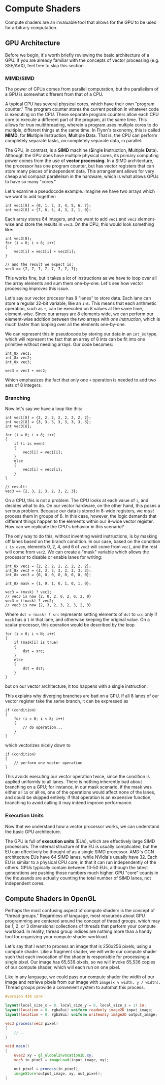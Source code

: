 # Compute Shaders

Compute shaders are an invaluable tool that allows for the GPU to be used for
arbitrary computation.

## GPU Architecture

Before we begin, it's worth briefly reviewing the basic architecture of a GPU.
If you are already familiar with the concepts of vector processing (e.g.
SSE/AVX), feel free to skip this section.

### MIMD/SIMD

The power of GPUs comes from parallel computation, but the parallelism of a GPU
is somewhat different from that of a CPU.

A typical CPU has several physical cores, which have their own "program
counter." The program counter stores the current position in whatever code is
executing on the CPU. These separate program counters allow each CPU core to
execute a different part of the program, at the same time. This allows for true
multithreading, wherein a program uses multiple cores to do multiple, different
things at the same time. In Flynn's taxonomy, this is called **MIMD**, for
**M**ultiple **I**nstruction, **M**ultiple **D**ata. That is, the CPU can
perform completely separate tasks, on completely separate data, in parallel.

The GPU, in contrast, is a **SIMD** machine (**S**ingle **I**nstruction,
**M**ultiple **D**ata). Although the GPU does have multiple physical cores, its
primary computing power comes from the use of **vector processing.** In a SIMD
architecture, the processor has one program counter, but has vector registers
that can store many pieces of independent data. This arrangement allows for very
cheap and compact parallelism in the hardware, which is what allows GPUs to have
so many "cores."

Let's examine a pseudocode example. Imagine we have two arrays which we want to
add together:

```
int vec1[8] = {0, 1, 2, 3, 4, 5, 6, 7};
int vec2[8] = {7, 6, 5, 4, 3, 2, 1, 0};
```

Each array stores 64 integers, and we want to add `vec1` and `vec2` element-wise
and store the results in `vec3`. On the CPU, this would look something like:

```
int vec3[8];
for (i = 0; i < 8; i++)
{
    vec3[i] = vec1[i] + vec2[i];
}

// and the result we expect is:
vec3 == {7, 7, 7, 7, 7, 7, 7, 7};
```

This works fine, but it takes a lot of instructions as we have to loop over all
the array elements and sum them one-by-one. Let's see how vector processing
improves this issue.

Let's say our vector procesor has 8 "lanes" to store data. Each lane can store
a regular 32-bit variable, like an `int`. This means that each arithmetic
operation, such as `+`, can be executed on 8 values at the same time,
element-wise. Since our arrays are 8 elements wide, we can perform our
element-wise addition between the two arrays with *one instruction*, which is
much faster than looping over all the elements one-by-one.

We can represent this in pseudocode by storing our data in an `int_8x` type,
which will represent the fact that an array of 8 ints can be fit into one
primitive without needing arrays. Our code becomes:

```
int_8x vec1;
int_8x vec2;
int_8x vec3;

vec3 = vec1 + vec2;
```

Which emphasizes the fact that only one `+` operation is needed to add two sets
of 8 integers.

### Branching

Now let's say we have a loop like this:
```
int vec1[8] = {2, 2, 2, 2, 2, 2, 2, 2};
int vec2[8] = {3, 3, 3, 3, 3, 3, 3, 3};
int vec3[8];

for (i = 0; i < 8; i++)
{
    if (i is even)
    {
        vec3[i] = vec1[i];
    }
    else
    {
        vec3[i] = vec2[i];
    }
}

// result:
vec3 == {2, 3, 2, 3, 2, 3, 2, 3};
```

On a CPU, this is not a problem. The CPU looks at each value of `i`, and decides
what to do. On our vector hardware, on the other hand, this poses a serious
problem. Because our data is stored in 8-wide registers, we *must* process them
in groups of 8. In this case, however, the logic demands that different things
happen to the elements within our 8-wide vector register. How can we replicate
the CPU's behavior in this scenario?

The only way to do this, without inventing weird instructions, is by masking off
lanes based on the branch condition. In our case, based on the condition `i is
even`, elements 0, 2, 4, and 6  of `vec3` will come from `vec1`, and the rest
will come from `vec2`. We can create a "mask" variable which allows the
processor to disable or enable lanes for writing:

```
int_8x vec1 = {2, 2, 2, 2, 2, 2, 2, 2};
int_8x vec2 = {3, 3, 3, 3, 3, 3, 3, 3};
int_8x vec3 = {0, 0, 0, 0, 0, 0, 0, 0};

int_8x mask = {1, 0, 1, 0, 1, 0, 1, 0};

vec3 = (mask) ? vec1;
// vec3 is now {2, 0, 2, 0, 2, 0, 2, 0}
vec3 = (!mask) ? vec2;
// vec3 is now {2, 3, 2, 3, 2, 3, 2, 3}
```

Where `dst = (mask) ? src` represents setting elements of `dst` to `src` only if
`mask` has a `1` in that lane, and otherwise keeping the original value. On a
scalar processor, this operation would be described by the loop
```
for (i = 0; i < N; i++)
{
    if (mask[i] is true)
    {
        dst = src;
    }
    else
    {
        dst = dst;
    }
}
```
but on our vector architecture, it too happens with a single instruction.

This explains why diverging branches are bad on a GPU. If all 8 lanes of our
vector register take the same branch, it can be expressed as
```
if (condition)
{
    for (i = 0; i < 8; i++)
    {
        // do operation...
    }
}
```
which vectorizes nicely down to
```
if (condition)
{
    // perform one vector operation
}
```
This avoids executing our vector operation twice, since the condition is applied
uniformly to all lanes. There is nothing inherently bad about branching on a
GPU; for instance, in our mask scenario, if the mask was either all `1`s or all
`0`s, one of the operations would affect none of the lanes, and could be skipped
entirely. If that operation is an expensive function, branching to avoid calling
it may indeed improve performance.

### Execution Units

Now that we understand how a vector processor works, we can understand the basic
GPU architecture.

The GPU is full of **execution units** (EUs), which are effectively large SIMD
processors. The internal structure of the EU is usually complicated, but the EU
can effectively be thought of as a single SIMD processor. AMD's GCN architecture
EUs have 64 SIMD lanes, while NVidia's usually have 32. Each EU is similar to a
physical CPU core, in that it can run independently of the others. GPUs
typically contain between 10-50 EUs, although the latest generations are pushing
those numbers much higher. GPU "core" counts in the thousands are actually
counting the total number of SIMD lanes, not independent cores.

## Compute Shaders in OpenGL

Perhaps the most confusing aspect of compute shaders is the concept of "thread
groups." Regardless of language, most resources about GPU programming are
centered around the concept of thread groups, which may be 1, 2, or 3
dimensional collections of threads that perform your compute workload. In
reality, thread group indices are nothing more than a handy tool for organizing
your compute shader workload.

Let's say that I want to process an image that is 256x256 pixels, using a
compute shader. Like a fragment shader, we will write our compute shader such
that each invocation of the shader is responsible for processing a single pixel.
Our image has 65,536 pixels, so we will invoke 65,536 copies of our compute
shader, which will each run on one pixel.

Like in any language, we could pass our compute shader the width of our image
and retrieve pixels from our image with `image(x % width, y / width)`. Thread
groups provide a convenient system to automat this process.

```glsl
#version 430 core

layout(local_size_x = 8, local_size_y = 8, local_size_z = 1) in;
layout(location = 0, rgba8ui) uniform readonly image2D input_image;
layout(location = 0, rgba8ui) uniform writeonly image2D output_image;

vec3 process(vec3 pixel)
{
    // ...
}

void main()
{
    uvec2 xy = gl_GlobalInvocationID.xy;
    vec3 in_pixel = imageLoad(input_image, xy);

    out_pixel = process(in_pixel);
    imageStore(output_image, xy, out_pixel);
}
```


